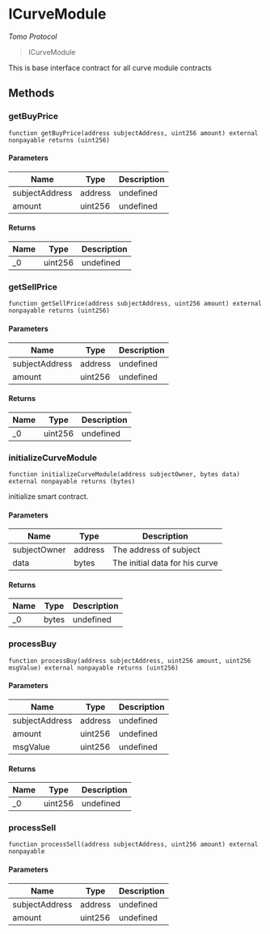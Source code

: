 # ICurveModule

*Tomo Protocol*

> ICurveModule

This is base interface contract for all curve module contracts



## Methods

### getBuyPrice

```solidity
function getBuyPrice(address subjectAddress, uint256 amount) external nonpayable returns (uint256)
```





#### Parameters

| Name | Type | Description |
|---|---|---|
| subjectAddress | address | undefined |
| amount | uint256 | undefined |

#### Returns

| Name | Type | Description |
|---|---|---|
| _0 | uint256 | undefined |

### getSellPrice

```solidity
function getSellPrice(address subjectAddress, uint256 amount) external nonpayable returns (uint256)
```





#### Parameters

| Name | Type | Description |
|---|---|---|
| subjectAddress | address | undefined |
| amount | uint256 | undefined |

#### Returns

| Name | Type | Description |
|---|---|---|
| _0 | uint256 | undefined |

### initializeCurveModule

```solidity
function initializeCurveModule(address subjectOwner, bytes data) external nonpayable returns (bytes)
```

initialize smart contract.



#### Parameters

| Name | Type | Description |
|---|---|---|
| subjectOwner | address | The address of subject |
| data | bytes | The initial data for his curve |

#### Returns

| Name | Type | Description |
|---|---|---|
| _0 | bytes | undefined |

### processBuy

```solidity
function processBuy(address subjectAddress, uint256 amount, uint256 msgValue) external nonpayable returns (uint256)
```





#### Parameters

| Name | Type | Description |
|---|---|---|
| subjectAddress | address | undefined |
| amount | uint256 | undefined |
| msgValue | uint256 | undefined |

#### Returns

| Name | Type | Description |
|---|---|---|
| _0 | uint256 | undefined |

### processSell

```solidity
function processSell(address subjectAddress, uint256 amount) external nonpayable
```





#### Parameters

| Name | Type | Description |
|---|---|---|
| subjectAddress | address | undefined |
| amount | uint256 | undefined |




